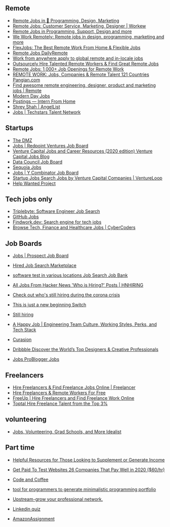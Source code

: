 ## Remote
- [Remote Jobs in 💯 Programming, Design, Marketing](https://remoteok.io/) <br/>
- [Remote Jobs: Customer Service, Marketing, Designer | Workew ](https://workew.com/) <br/>
- [Remote Jobs in Programming, Support, Design and more ](https://remotive.io/) <br/>
- [We Work Remotely: Remote jobs in design, programming, marketing and more ](https://weworkremotely.com/) <br/>
- [FlexJobs: The Best Remote Work From Home & Flexible Jobs ](https://www.flexjobs.com/) <br/>
- [Remote Jobs DailyRemote ](https://dailyremote.com/) <br/>
- [Work from anywhere apply to global remote and in-locale jobs ](https://www.kaam.work/) <br/>
- [Outsourcely Hire Talented Remote Workers & Find Great Remote Jobs ](https://www.outsourcely.com/) <br/>
- [Remote Jobs: 1,000+ Job Openings for Remote Work ](https://jobspresso.co/) <br/>
- [REMOTE WORK: Jobs, Companies & Remote Talent 121 Countries Pangian.com ](https://pangian.com/) <br/>
- [Find awesome remote engineering, designer, product and marketing jobs | Remote ](https://remote.com/remote-jobs) <br/>
- [Modern Day Jobs](https://moderndayjobs.com/?ref=producthunt) <br/>
- [Postings — Intern From Home ](https://www.internfromhome.com/postings/) <br/>
- [Shrey Shah | AngelList ](https://angel.co/u/shrey-shah-17) <br/>
- [Jobs | Techstars Talent Network ](https://jobs.techstars.com/) <br/>

## Startups
- [The DMZ ](https://dmz.ryerson.ca/)
- [Jobs | Redpoint Ventures Job Board ](https://careers.redpoint.com/)
- [Venture Capital Jobs and Career Resources (2020 edition) Venture Capital Jobs Blog ](https://johngannonblog.com/)
- [Data Council Job Board ](https://jobs.datacouncil.ai)
- [Sequoia Jobs ](https://www.sequoiacap.com/jobs/#)
- [Jobs | Y Combinator Job Board ](https://ycombinator.monday.vc/)
- [Startup Jobs Search Jobs by Venture Capital Companies | VentureLoop](https://www.ventureloop.com/ventureloop/home.php)
- [Help Wanted Project ](https://www.helpwantedproject.com/)



## Tech jobs only
- [Triplebyte: Software Engineer Job Search ](https://triplebyte.com/users/start)
- [GitHub Jobs ](https://jobs.github.com/)
- [Findwork.dev: Search engine for tech jobs ](https://findwork.dev/)
- [Browse Tech, Finance and Healthcare Jobs | CyberCoders ](https://www.cybercoders.com/jobs/)

## Job Boards
- [Jobs | Prospect Job Board ](https://jobs.prospect.fyi/)

- [Hired Job Search Marketplace](https://hired.ca/)
- [software test in various locations Job Search Job Bank ](https://www.jobbank.gc.ca/jobsearch/jobsearch?sort=M&searchstring=software+test&button.submit=Search)
- [All Jobs From Hacker News 'Who is Hiring?' Posts | HNHIRING](https://hnhiring.com/)
- [Check out who's still hiring during the corona crisis ](https://www.getsilverlining.com/job-board)
- [This is just a new beginning Switch ](https://getwanted.com/en-us/switch)
- [Still hiring ](http://www.stillhiring.io/?fbclid=IwAR243CJhcNmDxeDe8ncSkm35imYb-ntCf0ncBrW7IRN4RNs-u0xcPA2sjUE)
- [A Happy Job | Engineering Team Culture, Working Styles, Perks, and Tech Stack ](https://www.ahappyjob.com/)
- [Curasion ](https://app.curasion.com/#/candidate/portfolio)
- [Dribbble Discover the World’s Top Designers & Creative Professionals ](https://dribbble.com/)
- [Jobs ProBlogger Jobs ](https://problogger.com/jobs/)

## Freelancers
- [Hire Freelancers & Find Freelance Jobs Online | Freelancer ](https://www.freelancer.com/)
- [Hire Freelancers & Remote Workers For Free ](https://talent.hubstaff.com/)
- [FreeUp | Hire Freelancers and Find Freelance Work Online ](https://freeup.net/)
- [Toptal Hire Freelance Talent from the Top 3% ](https://www.toptal.com/)

## volunteering
- [Jobs, Volunteering, Grad Schools, and More Idealist ](https://www.idealist.org/en/)

## Part time 

- [Helpful Resources for Those Looking to Supplement or Generate Income](https://www.accelerationpartners.com/blog/helpful-resources-for-those-looking-to-supplement-or-generate-income)



- [Get Paid To Test Websites 26 Companies That Pay Well in 2020 ($60/hr) ](https://www.dreamshala.com/best-platforms-to-get-paid-to-test-websites/)



- [Code and Coffee ](https://code.andcoffee.io/onboarding/member/request_invite/question-1)
- [tool for programmers to generate minimalistic programming portfolio](https://github.com/fiffeek/Dyfolio)
- [Upstream-grow your professional network. ](https://upstreamapp.com/)
- [Linkedin quiz](https://github.com/Ebazhanov/in-quiz-questions)
- [AmazonAssignment](https://github.com/amuthansakthivel/AmazonAssignment?files=1)






